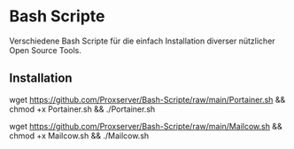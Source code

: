 # Bash Scripte

Verschiedene Bash Scripte für die einfach Installation diverser nützlicher Open Source Tools.

## Installation

wget https://github.com/Proxserver/Bash-Scripte/raw/main/Portainer.sh 
&& chmod +x Portainer.sh &&
./Portainer.sh  

wget https://github.com/Proxserver/Bash-Scripte/raw/main/Mailcow.sh 
&& chmod +x Mailcow.sh &&
./Mailcow.sh  
